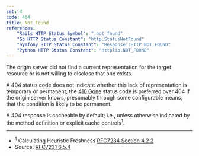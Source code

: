 ```yaml
---
set: 4
code: 404
title: Not Found
references:
    "Rails HTTP Status Symbol": ":not_found"
    "Go HTTP Status Constant": "http.StatusNotFound"
    "Symfony HTTP Status Constant": "Response::HTTP_NOT_FOUND"
    "Python HTTP Status Constant": "httplib.NOT_FOUND"
---
```


The origin server did not find a current representation for the target resource or is not willing to disclose that one exists.

A 404 status code does not indicate whether this lack of representation is temporary or permanent; the [410 Gone](/410) status code is preferred over 404 if the origin server knows, presumably through some configurable means, that the condition is likely to be permanent.

A 404 response is cacheable by default; i.e., unless otherwise indicated by the method definition or explicit cache controls<sup>[1](#ref-1)</sup>.

---

* <span id="ref-1"><sup>1</sup> Calculating Heuristic Freshness
[RFC7234 Section 4.2.2][2]</span>
* Source: [RFC7231 6.5.4][1]

[1]: <http://tools.ietf.org/html/rfc7231#section-6.5.4>
[2]: <http://tools.ietf.org/html/rfc7234#section-4.2.2>
